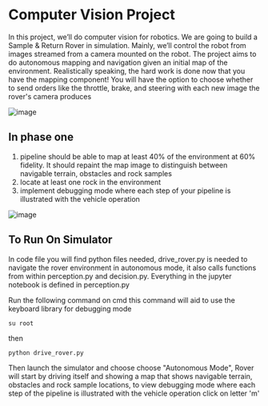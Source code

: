 # Computer Vision Project

In this project, we’ll do computer vision for robotics. 
We are going to build a Sample & Return Rover in 
simulation. Mainly, we’ll control the robot from images 
streamed from a camera mounted on the robot. The 
project aims to do autonomous mapping and 
navigation given an initial map of the environment. 
Realistically speaking, the hard work is done now that 
you have the mapping component! You will have the 
option to choose whether to send orders like the 
throttle, brake, and steering with each new image the 
rover's camera produces

![image](https://user-images.githubusercontent.com/89746218/205963130-18d953fb-f137-4544-b7fa-65c3de862438.png)

## In phase one

1) pipeline should be able to map at least 40% of the environment at 60% fidelity. It should 
repaint the map image to distinguish between navigable terrain, obstacles and rock samples
2) locate at least one rock in the environment
3) implement debugging mode where each step of your pipeline is 
illustrated with the vehicle operation

![image](https://user-images.githubusercontent.com/89746218/205963663-9701bec3-f35e-475e-90c4-ee565323905c.png)

## To Run On Simulator 
In code file you will find python files needed, drive_rover.py is needed to navigate the rover environment in autonomous mode, 
it also calls functions from within perception.py and decision.py.
Everything in the jupyter notebook is defined in perception.py

Run the following command on cmd 
this command will aid to use the keyboard library for debugging mode
```
su root
```
then
```
python drive_rover.py
```
Then launch the simulator and choose choose "Autonomous Mode", Rover will start by driving itself and showing a map that shows navigable terrain, obstacles and rock 
sample locations, to view debugging mode where each step of the pipeline is illustrated with the vehicle operation
click on letter 'm'
